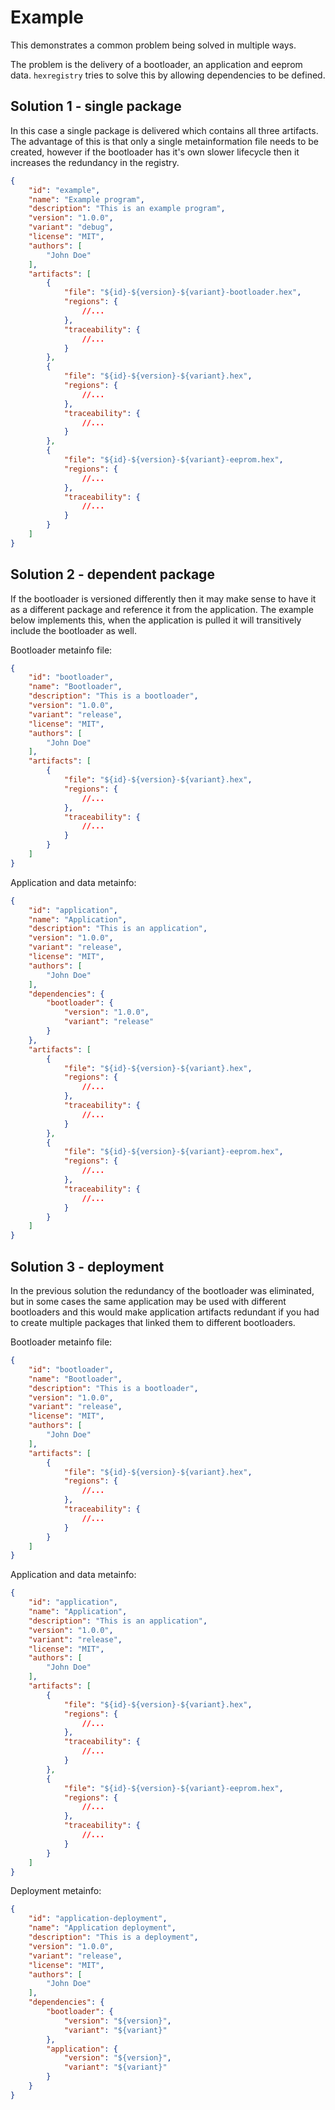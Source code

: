# Example

This demonstrates a common problem being solved in multiple ways.

The problem is the delivery of a bootloader, an application and eeprom data.
`hexregistry` tries to solve this by allowing dependencies to be defined.

## Solution 1 - single package

In this case a single package is delivered which contains all three artifacts.
The advantage of this is that only a single metainformation file needs to be
created, however if the bootloader has it's own slower lifecycle then it
increases the redundancy in the registry.

```json
{
    "id": "example",
    "name": "Example program",
    "description": "This is an example program",
    "version": "1.0.0",
    "variant": "debug",
    "license": "MIT",
    "authors": [
        "John Doe"
    ],
    "artifacts": [
        {
            "file": "${id}-${version}-${variant}-bootloader.hex",
            "regions": {
                //...
            },
            "traceability": {
                //...
            }
        },
        {
            "file": "${id}-${version}-${variant}.hex",
            "regions": {
                //...
            },
            "traceability": {
                //...
            }
        },
        {
            "file": "${id}-${version}-${variant}-eeprom.hex",
            "regions": {
                //...
            },
            "traceability": {
                //...
            }
        }
    ]
}
```

## Solution 2 - dependent package

If the bootloader is versioned differently then it may make sense to have it as
a different package and reference it from the application. The example below
implements this, when the application is pulled it will transitively include the
bootloader as well.

Bootloader metainfo file:

```json
{
    "id": "bootloader",
    "name": "Bootloader",
    "description": "This is a bootloader",
    "version": "1.0.0",
    "variant": "release",
    "license": "MIT",
    "authors": [
        "John Doe"
    ],
    "artifacts": [
        {
            "file": "${id}-${version}-${variant}.hex",
            "regions": {
                //...
            },
            "traceability": {
                //...
            }
        }
    ]
}
```

Application and data metainfo:

```json
{
    "id": "application",
    "name": "Application",
    "description": "This is an application",
    "version": "1.0.0",
    "variant": "release",
    "license": "MIT",
    "authors": [
        "John Doe"
    ],
    "dependencies": {
        "bootloader": {
            "version": "1.0.0",
            "variant": "release"
        }
    },
    "artifacts": [
        {
            "file": "${id}-${version}-${variant}.hex",
            "regions": {
                //...
            },
            "traceability": {
                //...
            }
        },
        {
            "file": "${id}-${version}-${variant}-eeprom.hex",
            "regions": {
                //...
            },
            "traceability": {
                //...
            }
        }
    ]
}
```

## Solution 3 - deployment

In the previous solution the redundancy of the bootloader was eliminated, but in
some cases the same application may be used with different bootloaders and this
would make application artifacts redundant if you had to create multiple
packages that linked them to different bootloaders.

Bootloader metainfo file:

```json
{
    "id": "bootloader",
    "name": "Bootloader",
    "description": "This is a bootloader",
    "version": "1.0.0",
    "variant": "release",
    "license": "MIT",
    "authors": [
        "John Doe"
    ],
    "artifacts": [
        {
            "file": "${id}-${version}-${variant}.hex",
            "regions": {
                //...
            },
            "traceability": {
                //...
            }
        }
    ]
}
```

Application and data metainfo:

```json
{
    "id": "application",
    "name": "Application",
    "description": "This is an application",
    "version": "1.0.0",
    "variant": "release",
    "license": "MIT",
    "authors": [
        "John Doe"
    ],
    "artifacts": [
        {
            "file": "${id}-${version}-${variant}.hex",
            "regions": {
                //...
            },
            "traceability": {
                //...
            }
        },
        {
            "file": "${id}-${version}-${variant}-eeprom.hex",
            "regions": {
                //...
            },
            "traceability": {
                //...
            }
        }
    ]
}
```

Deployment metainfo:

```json
{
    "id": "application-deployment",
    "name": "Application deployment",
    "description": "This is a deployment",
    "version": "1.0.0",
    "variant": "release",
    "license": "MIT",
    "authors": [
        "John Doe"
    ],
    "dependencies": {
        "bootloader": {
            "version": "${version}",
            "variant": "${variant}"
        },
        "application": {
            "version": "${version}",
            "variant": "${variant}"
        }
    }
}
```
